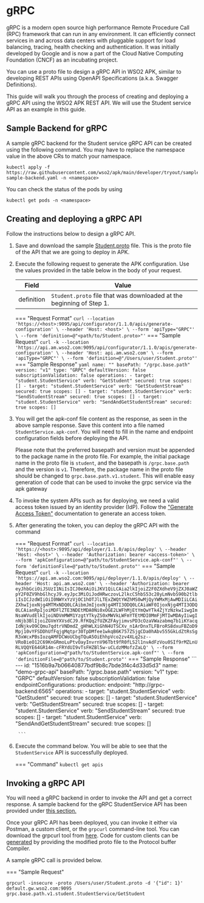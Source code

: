 # gRPC

gRPC is a modern open source high performance Remote Procedure Call (RPC) framework that can run in any environment. It can efficiently connect services in and across data centers with pluggable support for load balancing, tracing, health checking and authentication. It was initially developed by Google and is now a part of the Cloud Native Computing Foundation (CNCF) as an incubating project.

You can use a proto file to design a gRPC API in WSO2 APK, similar to developing REST APIs using OpenAPI Specifications (a.k.a. Swagger Definitions).

This guide will walk you through the process of creating and deploying a gRPC API using the WSO2 APK REST API. We will use the Student service API as an example in this guide.

## Sample Backend for gRPC

A sample gRPC backend for the Student service gRPC API can be created using the following command. You may have to replace the namespace value in the above CRs to match your namespace.

```
kubectl apply -f https://raw.githubusercontent.com/wso2/apk/main/developer/tryout/samples/grpc-sample-backend.yaml -n <namespace>
```

You can check the status of the pods by using 
```
kubectl get pods -n <namespace>
```

## Creating and deploying a gRPC API

Follow the instructions below to design a gRPC API.

1. Save and download the sample [Student.proto](../../../assets/files/get-started/Student.proto) file. This is the proto file of the API that we are going to deploy in APK.

2. Execute the following request to generate the APK configuration. Use the values provided in the table below in the body of your request. 

    | Field      | Value                                                                      |
    | ---------- | -------------------------------------------------------------------------- |
    | definition | `Student.proto` file that was downloaded at the beginning of Step 1. |
    
    === "Request Format"
        ```
        curl --location 'https://<host>:9095/api/configurator/1.1.0/apis/generate-configuration' \
        --header 'Host: <host>' \
        --form 'apiType="GRPC"' \
        --form 'definition=@"<path/to/Student.proto>"'
        ```
    === "Sample Request"
        ```
        curl -k --location 'https://api.am.wso2.com:9095/api/configurator/1.1.0/apis/generate-configuration' \
        --header 'Host: api.am.wso2.com' \
        --form 'apiType="GRPC"' \
        --form 'definition=@"/Users/user/Student.proto"'
        ```
    === "Sample Response"
        ```yaml
        name: ""
        basePath: "/grpc.base.path"
        version: "v1"
        type: "GRPC"
        defaultVersion: false
        subscriptionValidation: false
        operations:
        - target: "student.StudentService"
          verb: "GetStudent"
          secured: true
          scopes: []
        - target: "student.StudentService"
          verb: "GetStudentStream"
          secured: true
          scopes: []
        - target: "student.StudentService"
          verb: "SendStudentStream"
          secured: true
          scopes: []
        - target: "student.StudentService"
          verb: "SendAndGetStudentStream"
          secured: true
          scopes: []
        ```
        
3. You will get the apk-conf file content as the response, as seen in the above sample response. Save this content into a file named `StudentService.apk-conf`. You will need to fill in the name and endpoint configuration fields before deploying the API. 

    Please note that the preferred basepath and version must be appended to the package name in the proto file. For example, the initial package name in the proto file is `student`, and the basepath is `/grpc.base.path` and the version is `v1`. Therefore, the package name in the proto file should be changed to `grpc.base.path.v1.student`. This will enable easy generation of code that can be used to invoke the grpc service via the apk gateway

4. To invoke the system APIs such as for deploying, we need a valid access token issued by an identity provider (IdP). Follow the ["Generate Access Token"](../../../develop-and-deploy-api/security/generate-access-token.md) documentation to generate an access token.

5. After generating the token, you can deploy the gRPC API with the command

    === "Request Format"
        ```
        curl --location 'https://<host>:9095/api/deployer/1.1.0/apis/deploy' \
        --header 'Host: <host>' \
        --header 'Authorization: bearer <access-token>' \
        --form 'apkConfiguration=@"path/to/StudentService.apk-conf"' \
        --form 'definitionFile=@"path/to/Student.proto"'
        ```
    === "Sample Request"
        ```
        curl -k --location 'https://api.am.wso2.com:9095/api/deployer/1.1.0/apis/deploy' \
        --header 'Host: api.am.wso2.com' \
        --header 'Authorization: bearer eyJhbGciOiJSUzI1NiIsICJ0eXAiOiJKV1QiLCAia2lkIjoiZ2F0ZXdheV9jZXJ0aWZpY2F0ZV9hbGlhcyJ9.eyJpc3MiOiJodHRwczovL2lkcC5hbS53c28yLmNvbS90b2tlbiIsICJzdWIiOiI0NWYxYzVjOC1hOTJlLTExZWQtYWZhMS0wMjQyYWMxMjAwMDIiLCAiZXhwIjoxNjg4MTMxNDQ0LCAibmJmIjoxNjg4MTI3ODQ0LCAiaWF0IjoxNjg4MTI3ODQ0LCAianRpIjoiMDFlZTE3NDEtMDA0Ni0xOGE2LWFhMjEtYmQwYTk4ZjYzNzkwIiwgImNsaWVudElkIjoiNDVmMWM1YzgtYTkyZS0xMWVkLWFmYTEtMDI0MmFjMTIwMDAyIiwgInNjb3BlIjoiZGVmYXVsdCJ9.RfKQq2fUZKZFAyjimvsPD3cOzaVWazabmq7b1iKYacqIdNjkvO9CQmu7qdtrVNDmdZ_gHhWLXiGhN4UTSCXv_n1ArDnxTLFBroRS8dxuFBZoD9Mpj10vYFSDDhUfFqjgMqtpr30TpDMfee1wkqB6K757ZSjgCDa0hAbv555GkLdZtRsSgR3xWcxPBsIozqAMFDCWoUCbgTQuA5OiEhhpVco2zv4XLq2sz--VRoBieO12C69KnGRmoLuPtvOayInvrnV96Tbt9fR0fLS2l1nvAdFzVou0SIf9rMZLnURLVQQYE64GR14m-cFRYdUI9vTsFHZBl5w-uCLdzMMofzZaLQ' \
        --form 'apkConfiguration=@"path/to/StudentService.apk-conf"' \
        --form 'definitionFile=@"path/to/Student.proto"'
        ```
    === "Sample Response"
        ```
        ---
        id: "1516b9a7b06640877bdf9b8c7bde3f4c4d33d5d3"
        name: "demo-grpc-api"
        basePath: "/grpc.base.path"
        version: "v1"
        type: "GRPC"
        defaultVersion: false
        subscriptionValidation: false
        endpointConfigurations:
          production:
            endpoint: "http://grpc-backend:6565"
        operations:
        - target: "student.StudentService"
          verb: "GetStudent"
          secured: true
          scopes: []
        - target: "student.StudentService"
          verb: "GetStudentStream"
          secured: true
          scopes: []
        - target: "student.StudentService"
          verb: "SendStudentStream"
          secured: true
          scopes: []
        - target: "student.StudentService"
          verb: "SendAndGetStudentStream"
          secured: true
          scopes: []

        ```

7. Execute the command below. You will be able to see that the `StudentService` API is successfully deployed.
    
    === "Command"
        ```
        kubectl get apis
        ```


## Invoking a gRPC API

You will need a gRPC backend in order to invoke the API and get a correct response. A sample backend for the gRPC StudentService API has been provided under [this section.](#sample-backend-for-grpc)

Once your gRPC API has been deployed, you can invoke it either via Postman, a custom client, or the `grpcurl` command-line tool. You can download the grpcurl tool from [here](https://github.com/fullstorydev/grpcurl). Code for custom clients can be [generated](https://grpc.io/docs/) by providing the modified proto file to the Protocol buffer Compiler.

A sample gRPC call is provided below.

=== "Sample Request"
```
grpcurl -insecure -proto /Users/user/Student.proto -d '{"id": 1}' default.gw.wso2.com:9095 grpc.base.path.v1.student.StudentService/GetStudent

```

